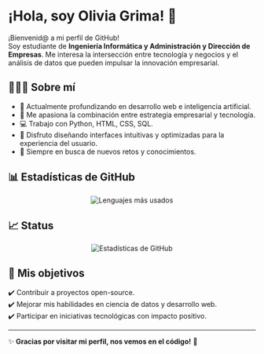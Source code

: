 # ¡Hola, soy Olivia Grima! 👋  

¡Bienvenid@ a mi perfil de GitHub!  
Soy estudiante de **Ingeniería Informática y Administración y Dirección de Empresas**. Me interesa la intersección entre tecnología y negocios y el análisis de datos que pueden impulsar la innovación empresarial.  

## 🙋🏽‍♀️ Sobre mí  
- 📌 Actualmente profundizando en desarrollo web e inteligencia artificial.  
- 🚀 Me apasiona la combinación entre estrategia empresarial y tecnología.  
- 💻 Trabajo con Python, HTML, CSS, SQL.  
- 🎀 Disfruto diseñando interfaces intuitivas y optimizadas para la experiencia del usuario.  
- 🔎 Siempre en busca de nuevos retos y conocimientos.  

## 📊 Estadísticas de GitHub  

<p align="center">
  <img align="center" src="https://github-readme-stats.vercel.app/api/top-langs/?username=oliviagrima&layout=compact&langs_count=10&theme=gruvbox" alt="Lenguajes más usados">
</p>

## 📈 Status  
<p align="center">
  <img align="center" src="https://github-readme-stats.vercel.app/api?username=oliviagrima&show_icons=true&theme=gruvbox" alt="Estadísticas de GitHub">
</p>

## 🎯 Mis objetivos  
✔️ Contribuir a proyectos open-source.  
✔️ Mejorar mis habilidades en ciencia de datos y desarrollo web.  
✔️ Participar en iniciativas tecnológicas con impacto positivo.  

---

✨ **Gracias por visitar mi perfil, nos vemos en el código!** 🚀  

